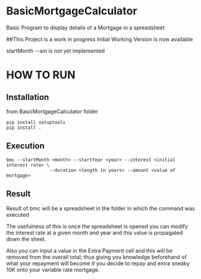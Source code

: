 # BasicMortgageCalculator
Basic Program to display details of a Mortgage in a spreadsheet

##This Project is a work in progress
Initial Working Version is now available

startMonth --sm is not yet implemented

# HOW TO RUN
## Installation
from BasicMortgageCalculator folder

```
pip install setuptools
pip install .
```

## Execution
```
bmc --startMonth <month> --startYear <year> --interest <initial interest rate> \
                --duration <length in years> --amount <value of mortgage>
```

## Result
Result of bmc will be a spreadsheet in the folder in which the command was executed

The usefulness of this is once the spreadsheet is opened you can modify the interest rate at a given month
and year and this value is propagated down the sheet.

Also you can input a value in the Extra Payment cell and this will be removed from the overall total; thus
giving you knowledge beforehand of what your repayment will become if you decide to repay and extra sneaky 10K
onto your variable rate mortgage.
